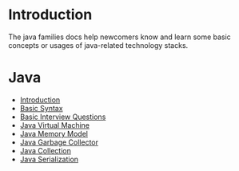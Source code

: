 # Introduction
The java families docs help newcomers know 
and learn some basic concepts or usages of 
java-related technology stacks.

# Java
- [Introduction](/java/introduction.md)
- [Basic Syntax](/java/basic-syntax.md)
- [Basic Interview Questions](/java/basic-interview-questions.md)
- [Java Virtual Machine](/java/jvm.md)
- [Java Memory Model](/java/jmm.md)
- [Java Garbage Collector](/java/jgc.md)
- [Java Collection](/java/java-collection.md)
- [Java Serialization](/java/java-serialization.md)
